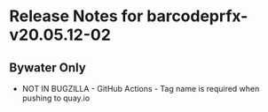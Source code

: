 
# Release Notes for barcodeprfx-v20.05.12-02

## Bywater Only

- NOT IN BUGZILLA - GitHub Actions - Tag name is required when pushing to quay.io


